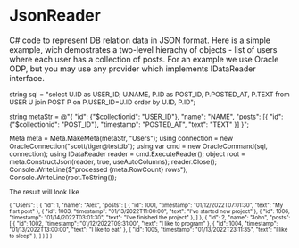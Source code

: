 # JsonReader
C# code to represent DB relation data  in JSON format.
Here is a simple example, wich demostrates a two-level hierachy of objects - list of users where each user has a collection of posts.
For an example we use Oracle ODP, but you may use any provider which implements IDataReader interface.

<sub>
string sql = "select U.ID as USER_ID, U.NAME, P.ID as POST_ID, P.POSTED_AT, P.TEXT from USER U join POST P on P.USER_ID=U.ID order by U.ID, P.ID";

string metaStr = @"{
    "id": {"$collectionid": "USER_ID"},
    "name": "NAME",
    "posts": [{
        "id": {"$collectionid": "POST_ID"},
        "timestamp": "POSTED_AT",
        "text": "TEXT"
    }]
}";

Meta meta = Meta.MakeMeta(metaStr, "Users");
using connection = new OracleConnection("scott/tiger@testdb");
using var cmd = new OracleCommand(sql, connection);
using IDataReader reader = cmd.ExecuteReader();
object root = meta.ConstructJson(reader, true, useAutoColumns);
reader.Close();
Console.WriteLine($"processed {meta.RowCount} rows");
Console.WriteLine(root.ToString());
</sub>

The result will look like 

<sub>
{
    "Users": [
        {
            "id": 1,
            "name": "Alex",
            "posts": [
                {
                    "id": 1001,
                    "timestamp": "01/12/2022T07:01:30",
                    "text": "My fisrt post"
                },
                {
                    "id": 1003,
                    "timestamp": "01/13/2022T11:00:00",
                    "text": "I've started new project"
                },
                {
                    "id": 1006,
                    "timestamp": "01/14/2022T03:01:30",
                    "text": "I've finished the project"
                },
            ]
        },
        {
            "id": 2,
            "name": "John",
            "posts": [
                {
                    "id": 1002,
                    "timestamp": "01/12/2022T09:31:00",
                    "text": "I like to program"
                },
                {
                    "id": 1004,
                    "timestamp": "01/13/2022T13:00:00",
                    "text": "I like to eat"
                },
                {
                    "id": 1005,
                    "timestamp": "01/13/2022T23:11:35",
                    "text": "I like to sleep"
                },
            ]
        }
    ]
}
</sub>